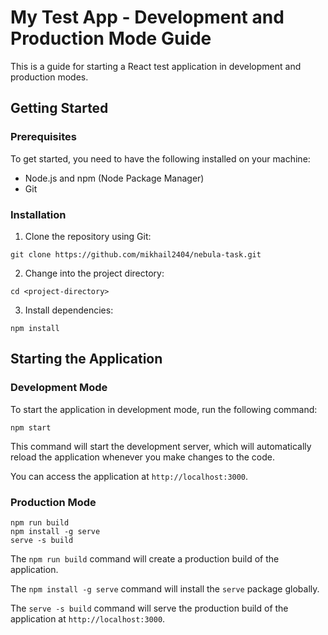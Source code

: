 
# My Test App - Development and Production Mode Guide

This is a guide for starting a React test application in development and production modes.

## Getting Started

### Prerequisites

To get started, you need to have the following installed on your machine:

- Node.js and npm (Node Package Manager)
- Git

### Installation

1. Clone the repository using Git:

```
git clone https://github.com/mikhail2404/nebula-task.git
```
2. Change into the project directory:

```
cd <project-directory>
```

3. Install dependencies:

```
npm install
```

## Starting the Application

### Development Mode

To start the application in development mode, run the following command:

```
npm start
```

This command will start the development server, which will automatically reload the application whenever you make changes to the code.

You can access the application at `http://localhost:3000`.

### Production Mode

```
npm run build
npm install -g serve
serve -s build
```

The `npm run build` command will create a production build of the application.

The `npm install -g serve` command will install the `serve` package globally.

The `serve -s build` command will serve the production build of the application at `http://localhost:3000`.